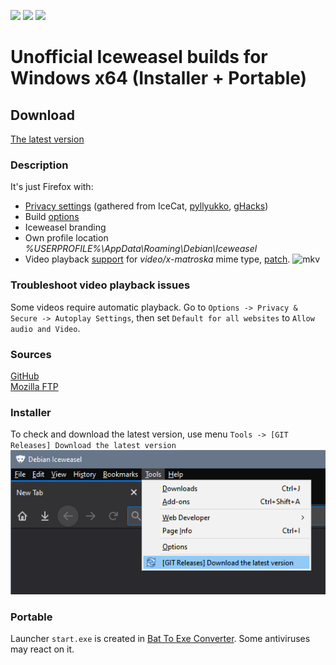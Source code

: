 <p align="left">
  <a href="https://github.com/muslayev/iceweasel-win64/releases/latest" target="_blank"><img src="https://img.shields.io/github/release/muslayev/iceweasel-win64.svg"></a>
  <a href="https://github.com/muslayev/iceweasel-win64/releases/latest" target="_blank"><img src="https://img.shields.io/github/downloads/muslayev/iceweasel-win64/latest/total.svg"></a>
  <a href="https://github.com/muslayev/iceweasel-win64/releases" target="_blank"><img src="https://img.shields.io/github/downloads/muslayev/iceweasel-win64/total.svg"></a>
</p>

# Unofficial Iceweasel builds for Windows x64 (Installer + Portable)
## Download
[The latest version](https://github.com/muslayev/iceweasel-win64/releases)<br />
### Description
It's just Firefox with:
- [Privacy settings](https://github.com/muslayev/iceweasel-win64/blob/master/src/settings.js) (gathered from IceCat, [pyllyukko](https://github.com/pyllyukko/user.js), [gHacks](https://github.com/ghacksuserjs/ghacks-user.js))
- Build [options](https://github.com/muslayev/iceweasel-win64/blob/master/src/mozconfig)
- Iceweasel branding
- Own profile location *%USERPROFILE%\AppData\Roaming\Debian\Iceweasel*
- Video playback [support](http://dmlinking.net/~pe1rxq/video.html) for *video/x-matroska* mime type, [patch](https://bugzilla.mozilla.org/show_bug.cgi?id=1562862).
![mkv](https://raw.githubusercontent.com/muslayev/iceweasel-win64/master/mkv.png)

### Troubleshoot video playback issues
Some videos require automatic playback.
Go to `Options -> Privacy & Secure -> Autoplay Settings`, then set `Default for all websites` to `Allow audio and Video`.
### Sources
[GitHub](https://github.com/mozilla/gecko-dev)<br />
[Mozilla FTP](https://ftp.mozilla.org/pub/firefox/releases/70.0.1/source/)
### Installer
To check and download the latest version, use menu `Tools -> [GIT Releases] Download the latest version`
![update](https://raw.githubusercontent.com/muslayev/iceweasel-win64/master/update.png)
### Portable
Launcher `start.exe` is created in [Bat To Exe Converter](http://www.f2ko.de/en/b2e.php). Some antiviruses may react on it.
